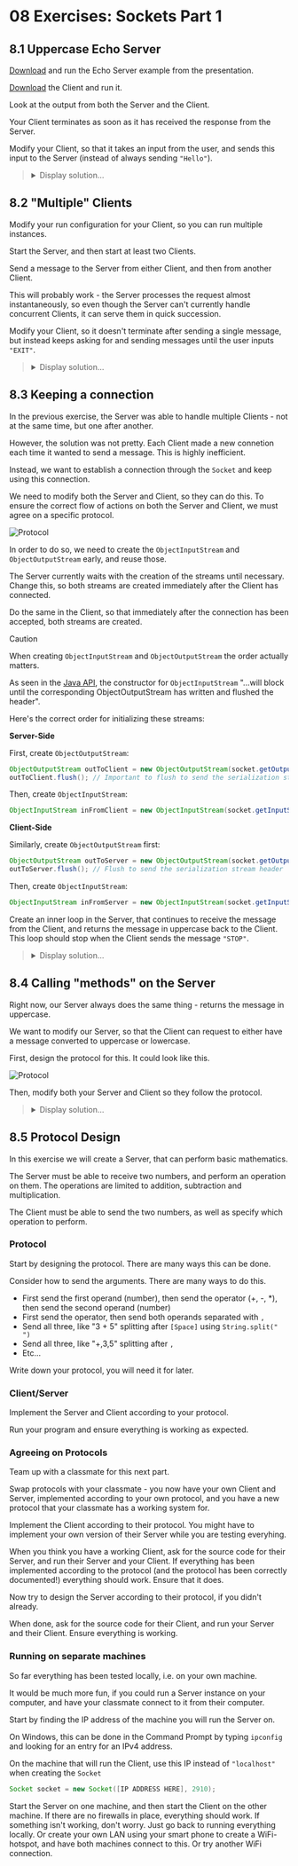 
# 08 Exercises: Sockets Part 1 

## 8.1 Uppercase Echo Server

[Download](/08%20Sockets%201/Examples/Server.java) and run the Echo Server example from the presentation.

[Download](/08%20Sockets%201/Examples/Client.java) the Client and run it. 

Look at the output from both the Server and the Client.

Your Client terminates as soon as it has received the response from the Server.

Modify your Client, so that it takes an input from the user, and sends this input to the Server (instead of always sending `"Hello"`).

<blockquote>
<details>
<summary>Display solution...</summary>

```java
import java.io.IOException;
import java.io.ObjectInputStream;
import java.io.ObjectOutputStream;
import java.net.Socket;
import java.util.Scanner;

public class Client
{
    public static void main(String[] args)
    {
        Scanner scanner = new Scanner(System.in);

        try
        {
            Socket socket = new Socket("localhost", 2910);

            System.out.println("Enter a string to send to the server");
            String stringToSend = scanner.nextLine();

            ObjectOutputStream outToServer = new ObjectOutputStream(socket.getOutputStream());
            outToServer.writeObject(stringToSend);

            ObjectInputStream inFromServer = new ObjectInputStream(socket.getInputStream());
            String o = (String) inFromServer.readObject();

            System.out.println(o);
        }
        catch (IOException | ClassNotFoundException e)
        {
            throw new RuntimeException(e);
        }
    }
}
```
</details>
</blockquote>

## 8.2 "Multiple" Clients

Modify your run configuration for your Client, so you can run multiple instances.

Start the Server, and then start at least two Clients. 

Send a message to the Server from either Client, and then from another Client.

This will probably work - the Server processes the request almost instantaneously, so even though the Server can't currently handle concurrent Clients, it can serve them in quick succession.

Modify your Client, so it doesn't terminate after sending a single message, but instead keeps asking for and sending messages until the user inputs `"EXIT"`.

<blockquote>
<details>
<summary>Display solution...</summary>

```java
import java.io.IOException;
import java.io.ObjectInputStream;
import java.io.ObjectOutputStream;
import java.net.Socket;
import java.util.Scanner;

public class Client
{
    public static void main(String[] args)
    {
        Scanner scanner = new Scanner(System.in);

        try
        {
            Socket socket = null;
            while (true)
            {
                System.out.println("Enter a string to send to the server");
                String stringToSend = scanner.nextLine();
                if (stringToSend.equals("EXIT"))
                {
                    break;
                }
                socket = new Socket("localhost", 2910);

                ObjectOutputStream outToServer = new ObjectOutputStream(socket.getOutputStream());
                outToServer.writeObject(stringToSend);

                ObjectInputStream inFromServer = new ObjectInputStream(socket.getInputStream());
                String o = (String) inFromServer.readObject();

                System.out.println(o);
            }
            socket.close();
        }
        catch (IOException | ClassNotFoundException e)
        {
            throw new RuntimeException(e);
        }
    }
}
```
</details>
</blockquote>

## 8.3 Keeping a connection

In the previous exercise, the Server was able to handle multiple Clients - not at the same time, but one after another.

However, the solution was not pretty. Each Client made a new connetion each time it wanted to send a message. This is highly inefficient.

Instead, we want to establish a connection through the `Socket` and keep using this connection.

We need to modify both the Server and Client, so they can do this. To ensure the correct flow of actions on both the Server and Client, we must agree on a specific protocol.

![Protocol](/08%20Sockets%201/Images/Echo%20Server%20Protocol.png)

In order to do so, we need to create the `ObjectInputStream` and `ObjectOutputStream` early, and reuse those.

The Server currently waits with the creation of the streams until necessary. Change this, so both streams are created immediately after the Client has connected.

Do the same in the Client, so that immediately after the connection has been accepted, both streams are created.

>[!CAUTION]
>When creating `ObjectInputStream` and `ObjectOutputStream` the order actually matters.

As seen in the [Java API](https://docs.oracle.com/javase/7/docs/api/java/io/ObjectInputStream.html#ObjectInputStream%28java.io.InputStream%29), the constructor for `ObjectInputStream` "...will block until the corresponding ObjectOutputStream has written and flushed the header".

Here's the correct order for initializing these streams:

**Server-Side**

First, create `ObjectOutputStream`:

```java
ObjectOutputStream outToClient = new ObjectOutputStream(socket.getOutputStream());
outToClient.flush(); // Important to flush to send the serialization stream header
```

Then, create `ObjectInputStream`:

```java
ObjectInputStream inFromClient = new ObjectInputStream(socket.getInputStream());
```

**Client-Side**

Similarly, create `ObjectOutputStream` first:

```java
ObjectOutputStream outToServer = new ObjectOutputStream(socket.getOutputStream());
outToServer.flush(); // Flush to send the serialization stream header
```
Then, create `ObjectInputStream`:

```java
ObjectInputStream inFromServer = new ObjectInputStream(socket.getInputStream());
```

Create an inner loop in the Server, that continues to receive the message from the Client, and returns the message in uppercase back to the Client. This loop should stop when the Client sends the message `"STOP"`.

<blockquote>
<details>
<summary>Display solution...</summary>

```java
import java.io.IOException;
import java.io.ObjectInputStream;
import java.io.ObjectOutputStream;
import java.net.ServerSocket;
import java.net.Socket;

public class Server
{
    public static void main(String[] args)
    {
        System.out.println("Starting server...");
        try
        {
            ServerSocket welcomeSocket = new ServerSocket(2910);
            while (true)
            {
                Socket socket = welcomeSocket.accept();
                System.out.println("Client connected");

                ObjectOutputStream outToClient = new ObjectOutputStream(socket.getOutputStream());
                outToClient.flush(); // Important to flush to send the serialization stream header
                ObjectInputStream inFromClient = new ObjectInputStream(socket.getInputStream());

                String o = (String) inFromClient.readObject();

                while(!"STOP".equals(o))
                {
                    System.out.println("Received: " + o);

                    String answer = o.toUpperCase();

                    outToClient.writeObject(answer);

                    o = (String) inFromClient.readObject();
                }
            }
        }
        catch (IOException | ClassNotFoundException e)
        {
            throw new RuntimeException(e);
        }
    }
}
```
```java
import java.io.IOException;
import java.io.ObjectInputStream;
import java.io.ObjectOutputStream;
import java.net.Socket;
import java.util.Scanner;

public class Client
{
    public static void main(String[] args)
    {
        Scanner scanner = new Scanner(System.in);

        try
        {
            Socket socket = new Socket("localhost", 2910);

            ObjectOutputStream outToServer = new ObjectOutputStream(socket.getOutputStream());
            outToServer.flush(); // Flush to send the serialization stream header
            ObjectInputStream inFromServer = new ObjectInputStream(socket.getInputStream());


            while (true)
            {
                System.out.println("Enter a string to send to the server");
                String stringToSend = scanner.nextLine();
                if (stringToSend.equals("EXIT"))
                {
                    break;
                }

                outToServer.writeObject(stringToSend);

                String o = (String) inFromServer.readObject();

                System.out.println(o);
            }
            socket.close();
        }
        catch (IOException | ClassNotFoundException e)
        {
            throw new RuntimeException(e);
        }
    }
}
```

</details>
</blockquote>

## 8.4 Calling "methods" on the Server

Right now, our Server always does the same thing - returns the message in uppercase.

We want to modify our Server, so that the Client can request to either have a message converted to uppercase or lowercase.

First, design the protocol for this. It could look like this.

![Protocol](/08%20Sockets%201/Images/Echo%20Upper%20or%20Lower%20Server%20Protocol.png)

Then, modify both your Server and Client so they follow the protocol.

<blockquote>
<details>
<summary>Display solution...</summary>

```java
import java.io.IOException;
import java.io.ObjectInputStream;
import java.io.ObjectOutputStream;
import java.net.ServerSocket;
import java.net.Socket;

public class Server
{
    public static void main(String[] args)
    {
        System.out.println("Starting server...");
        try
        {
            ServerSocket welcomeSocket = new ServerSocket(2910);
            while (true)
            {
                Socket socket = welcomeSocket.accept();
                System.out.println("Client connected");

                ObjectOutputStream outToClient = new ObjectOutputStream(socket.getOutputStream());
                outToClient.flush(); // Important to flush to send the serialization stream header
                ObjectInputStream inFromClient = new ObjectInputStream(socket.getInputStream());

                while(true)
                {
                    outToClient.writeObject("Select upper- or lowercase. Type EXIT to end connection.");

                    String o = (String) inFromClient.readObject();
                    if ("EXIT".equals(o))
                    {
                        socket.close();
                        break;
                    }

                    System.out.println("Received: " + o);

                    if("uppercase".equals(o))
                    {
                        String message = (String) inFromClient.readObject();
                        String answer = message.toUpperCase();
                        outToClient.writeObject(answer);
                    }
                    else if ("lowercase".equals(o))
                    {
                        String message = (String) inFromClient.readObject();
                        String answer = message.toLowerCase();
                        outToClient.writeObject(answer);
                    }
                }
            }
        }
        catch (IOException | ClassNotFoundException e)
        {
            throw new RuntimeException(e);
        }
    }
}
```

```java
import java.io.IOException;
import java.io.ObjectInputStream;
import java.io.ObjectOutputStream;
import java.net.Socket;
import java.util.Scanner;

public class Client
{
    public static void main(String[] args)
    {
        Scanner scanner = new Scanner(System.in);

        try
        {
            Socket socket = new Socket("localhost", 2910);

            ObjectOutputStream outToServer = new ObjectOutputStream(socket.getOutputStream());
            outToServer.flush(); // Flush to send the serialization stream header
            ObjectInputStream inFromServer = new ObjectInputStream(socket.getInputStream());

            while (true)
            {
                String o = (String) inFromServer.readObject();
                System.out.println(o);

                String choice = scanner.nextLine();
                if (choice.equals("EXIT"))
                {
                    outToServer.writeObject(choice);
                    break;
                }

                outToServer.writeObject(choice);

                System.out.println("Enter a string to send to the server");
                String stringToSend = scanner.nextLine();

                outToServer.writeObject(stringToSend);
                String response = (String) inFromServer.readObject();
                System.out.println(response);
            }
            socket.close();
        }
        catch (IOException | ClassNotFoundException e)
        {
            throw new RuntimeException(e);
        }
    }
}
```

</details>
</blockquote>

## 8.5 Protocol Design

In this exercise we will create a Server, that can perform basic mathematics.

The Server must be able to receive two numbers, and perform an operation on them. The operations are limited to addition, subtraction and multiplication.

The Client must be able to send the two numbers, as well as specify which operation to perform.

### Protocol

Start by designing the protocol. There are many ways this can be done.

Consider how to send the arguments. There are many ways to do this.

-	First send the first operand (number), then send the operator (+, -, *), then send the second operand (number)
-	First send the operator, then send both operands separated with `,`
-	Send all three, like "3 + 5" splitting after `[Space]` using `String.split(" ")`
-	Send all three, like "+,3,5" splitting after `,`
-	Etc...

Write down your protocol, you will need it for later.

### Client/Server

Implement the Server and Client according to your protocol.

Run your program and ensure everything is working as expected.

### Agreeing on Protocols

Team up with a classmate for this next part. 

Swap protocols with your classmate - you now have your own Client and Server, implemented according to your own protocol, and you have a new protocol that your classmate has a working system for.

Implement the Client according to their protocol. You might have to implement your own version of their Server while you are testing everyhing.

When you think you have a working Client, ask for the source code for their Server, and run their Server and your Client. If everything has been implemented according to the protocol (and the protocol has been correctly documented!) everything should work. Ensure that it does.

Now try to design the Server according to their protocol, if you didn't already.

When done, ask for the source code for their Client, and run your Server and their Client. Ensure everything is working.

### Running on separate machines

So far everything has been tested locally, i.e. on your own machine.

It would be much more fun, if you could run a Server instance on your computer, and have your classmate connect to it from their computer.

Start by finding the IP address of the machine you will run the Server on.

On Windows, this can be done in the Command Prompt by typing `ipconfig` and looking for an entry for an IPv4 address.

On the machine that will run the Client, use this IP instead of `"localhost"` when creating the `Socket`

```java
Socket socket = new Socket([IP ADDRESS HERE], 2910);
```

Start the Server on one machine, and then start the Client on the other machine. If there are no firewalls in place, everything should work.
If something isn't working, don't worry. Just go back to running everything locally. Or create your own LAN using your smart phone to create a WiFi-hotspot, and have both machines connect to this. Or try another WiFi connection.
